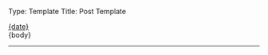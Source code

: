 Type: Template
Title: Post Template


<div class="card">
	<div class="post-info-container">
	<aside class="post-info">
	<a href="{location}"><i class="fa-solid fa-clock"></i> {date}</a>
	</aside>
</div>
<article>
	{body}
</article>
</div>
<hr class="post-spacing">
</hr>